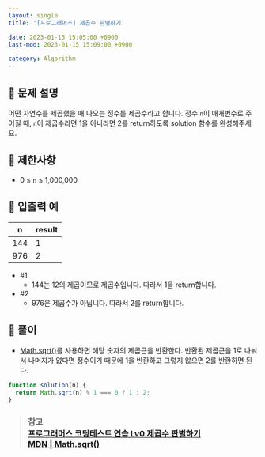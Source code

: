 ```yaml
---
layout: single
title: '[프로그래머스] 제곱수 판별하기'

date: 2023-01-15 15:05:00 +0900
last-mod: 2023-01-15 15:09:00 +0900

category: Algorithm
---
```


## 📌 문제 설명

어떤 자연수를 제곱했을 때 나오는 정수를 제곱수라고 합니다. 정수 `n`이 매개변수로 주어질 때, `n`이 제곱수라면 1을 아니라면 2를 return하도록 solution 함수를 완성해주세요.

## 📌 제한사항

- 0 ≤ `n` ≤ 1,000,000

## 📌 입출력 예

| n   | result |
| --- | ------ |
| 144 | 1      |
| 976 | 2      |

- #1
  - 144는 12의 제곱이므로 제곱수입니다. 따라서 1을 return합니다.
- #2
  - 976은 제곱수가 아닙니다. 따라서 2를 return합니다.

## 📌 풀이

- [Math.sqrt()](https://developer.mozilla.org/ko/docs/Web/JavaScript/Reference/Global_Objects/Math/sqrt)를 사용하면 해당 숫자의 제곱근을 반환한다. 반환된 제곱근을 1로 나눠서 나머지가 없다면 정수이기 때문에 1을 반환하고 그렇지 않으면 2를 반환하면 된다.

```javascript
function solution(n) {
  return Math.sqrt(n) % 1 === 0 ? 1 : 2;
}
```

> ### 참고<br>[프로그래머스 코딩테스트 연습 Lv0 제곱수 판별하기](https://school.programmers.co.kr/learn/courses/30/lessons/120909)<br>[MDN | Math.sqrt()](https://developer.mozilla.org/ko/docs/Web/JavaScript/Reference/Global_Objects/Math/sqrt)
